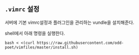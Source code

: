 ## ``.vimrc`` 설정

서버에 기본 vimrc설정과 플러그인을 관리하는 vundle을 설치해준다. 

shell에서 아래 명령을 실행한다. 

```
bash < <(curl https://raw.githubusercontent.com/odd-poet/vimfiles/master/install.sh) 
```



